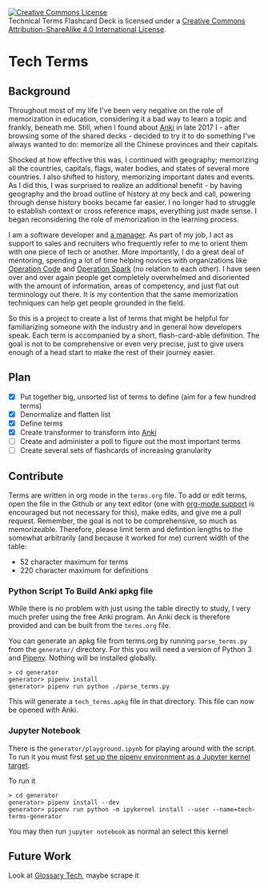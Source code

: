 <a rel="license" href="http://creativecommons.org/licenses/by-sa/4.0/"><img alt="Creative Commons License" style="border-width:0" src="https://i.creativecommons.org/l/by-sa/4.0/88x31.png" /></a><br /><span xmlns:dct="http://purl.org/dc/terms/" property="dct:title">Technical Terms Flashcard Deck</span> is licensed under a <a rel="license" href="http://creativecommons.org/licenses/by-sa/4.0/">Creative Commons Attribution-ShareAlike 4.0 International License</a>.

# Tech Terms

## Background

Throughout most of my life I've been very negative on the role of memorization in education, considering it a bad way to learn a topic and frankly, beneath me. Still, when I found about [Anki](http://ankiweb.net/) in late 2017 I - after browsing some of the shared decks - decided to try it to do something I've always wanted to do: memorize all the Chinese provinces and their capitals. 

Shocked at how effective this was, I continued with geography; memorizing all the countries, capitals, flags, water bodies, and states of several more countries. I also shifted to history, memorizing important dates and events. As I did this, I was surprised to realize an additional benefit - by having geography and the broad outline of history at my beck and call, powering through dense history books became far easier. I no longer had to struggle to establish context or cross reference maps, everything just made sense. I began reconsidering the role of memorization in the learning process. 

I am a software developer and [a manager](https://www.surgeforward.com/our-team/). As part of my job, I act as support to sales and recruiters who frequently refer to me to orient them with one piece of tech or another. More importantly, I do a great deal of mentoring, spending a lot of time helping novices with organizations like [Operation Code](http://operationcode.org) and [Operation Spark](https://operationspark.org/) (no relation to each other). I have seen over and over again people get completely overwhelmed and disoriented with the amount of information, areas of competency, and just flat out terminology out there. It is my contention that the same memorization techniques can help get people grounded in the field.

So this is a project to create a list of terms that might be helpful for familiarizing someone with the industry and in general how developers speak. Each term is accompanied by a short, flash-card-able definition. The goal is not to be comprehensive or even very precise, just to give users enough of a head start to make the rest of their journey easier.

## Plan

- [x] Put together big, unsorted list of terms to define (aim for a few hundred terms)
- [x] Denormalize and flatten list
- [x] Define terms
- [x] Create transformer to transform into [Anki](http://ankiweb.net/)
- [ ] Create and administer a poll to figure out the most important terms
- [ ] Create several sets of flashcards of increasing granularity

## Contribute

Terms are written in org mode in the `terms.org` file. To add or edit terms, open the file in the Github or any text editor (one with [org-mode support](https://en.wikipedia.org/wiki/Org-mode#Integration) is encouraged but not necessary for this), make edits, and give me a pull request. Remember, the goal is not to be comprehensive, so much as memorizeable. Therefore, please limit term and defintion lengths to the somewhat arbitrarily (and because it worked for me) current width of the table:

* 52 character maximum for terms
* 220 character maximum for definitions

### Python Script To Build Anki apkg file

While there is no problem with just using the table directly to study, I very much prefer using the free Anki program. An Anki deck is therefore provided and can be built from the `terms.org` file.

You can generate an apkg file from terms.org by running `parse_terms.py` from the `generator/` directory. For this you will need a version of Python 3 and [Pipenv](https://pipenv.readthedocs.io/en/latest/). Nothing will be installed globally.

    > cd generator
    generator> pipenv install
    generator> pipenv run python ./parse_terms.py
    
This will generate a `tech_terms.apkg` file in that directory. This file can now be opened with Anki.

### Jupyter Notebook

There is the `generator/playground.ipynb` for playing around with the script. To run it you must first [set up the pipenv environment as a Jupyter kernel target](https://stackoverflow.com/questions/47295871/is-there-a-way-to-use-pipenv-with-jupyter-notebook).

To run it

    > cd generator
    generator> pipenv install --dev
    generator> pipenv run python -m ipykernel install --user --name=tech-terms-generator
    
You may then run `jupyter notebook` as normal an select this kernel

## Future Work

Look at [Glossary Tech](https://glossarytech.com/terms/software_architecture/page2), maybe scrape it


